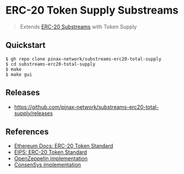 # ERC-20 Token Supply Substreams

> Extends [ERC-20 Substreams](https://github.com/pinax-network/substreams-erc20) with Token Supply

## Quickstart

```
$ gh repo clone pinax-network/substreams-erc20-total-supply
$ cd substreams-erc20-total-supply
$ make
$ make gui
```

## Releases

- https://github.com/pinax-network/substreams-erc20-total-supply/releases

## References
- [Ethereum Docs: ERC-20 Token Standard](https://ethereum.org/en/developers/docs/standards/tokens/erc-20/)
- [EIPS: ERC-20 Token Standard ](https://eips.ethereum.org/EIPS/eip-20)
- [OpenZeppelin implementation](https://github.com/OpenZeppelin/openzeppelin-contracts/blob/9b3710465583284b8c4c5d2245749246bb2e0094/contracts/token/ERC20/ERC20.sol)
- [ConsenSys implementation](https://github.com/ConsenSys/Tokens/blob/fdf687c69d998266a95f15216b1955a4965a0a6d/contracts/eip20/EIP20.sol)
